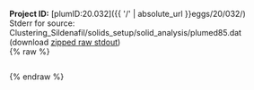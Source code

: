 **Project ID:** [plumID:20.032]({{ '/' | absolute_url }}eggs/20/032/)  
Stderr for source:  Clustering_Sildenafil/solids_setup/solid_analysis/plumed85.dat   
(download [zipped raw stdout](plumed85.dat.plumed_master.stdout.txt.zip))  
{% raw %}
<pre>
</pre>
{% endraw %}
